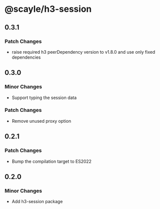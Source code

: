 # @scayle/h3-session

## 0.3.1

### Patch Changes

- raise required h3 peerDependency version to v1.8.0 and use only fixed dependencies

## 0.3.0

### Minor Changes

- Support typing the session data

### Patch Changes

- Remove unused proxy option

## 0.2.1

### Patch Changes

- Bump the compilation target to ES2022

## 0.2.0

### Minor Changes

- Add h3-session package
